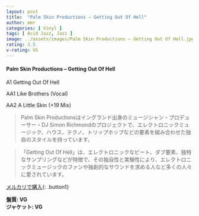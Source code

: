 ```yaml
---
layout: post
title:  "Palm Skin Productions – Getting Out Of Hell"
author: mmr
categories: [ Vinyl ]
tags: [ Acid Jazz, Jazz ]
image: ../assets/images/Palm Skin Productions – Getting Out Of Hell.jpg
rating: 3.5
v-rating: VG
---
```


#### Palm Skin Productions – Getting Out Of Hell

A1  Getting Out Of Hell

AA1  Like Brothers (Vocal)

AA2  A Little Skin (+19 Mix)

> Palm Skin Productionsはイングランド出身のミュージシャン・プロデューサー・DJ Simon Richmondのプロジェクトで、エレクトロニックミュージック、ハウス、テクノ、トリップホップなどの要素を組み合わせた独自のスタイルを持っています。

>「Getting Out Of Hell」は、エレクトロニックなビート、ダブ要素、独特なサンプリングなどが特徴で、その独自性と実験性により、エレクトロニックミュージックのファンや独創的なサウンドを求める人など多くの人々に愛されています。



[メルカリで購入](https://jp.mercari.com/item/m29718603915){: .button1}


<div class="mt-4 mb-4 d-flex align-items-center">
<strong class="mr-1">盤質: VG</strong>
</div>
<div class="mt-4 mb-4 d-flex align-items-center">
<strong class="mr-1">ジャケット: VG</strong>
</div>